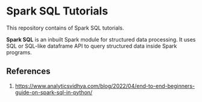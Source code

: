 # Spark SQL Tutorials

This repository contains of Spark SQL tutorials.

**Spark SQL** is an inbuilt Spark module for structured data processing. It uses SQL or SQL-like dataframe API to query structured data inside Spark programs.

## References
1. https://www.analyticsvidhya.com/blog/2022/04/end-to-end-beginners-guide-on-spark-sql-in-python/